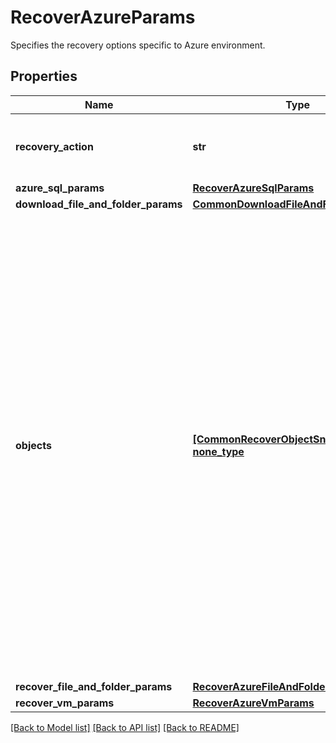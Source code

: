 # RecoverAzureParams

Specifies the recovery options specific to Azure environment.

## Properties
Name | Type | Description | Notes
------------ | ------------- | ------------- | -------------
**recovery_action** | **str** | Specifies the type of recover action to be performed. | 
**azure_sql_params** | [**RecoverAzureSqlParams**](RecoverAzureSqlParams.md) |  | [optional] 
**download_file_and_folder_params** | [**CommonDownloadFileAndFolderParams**](CommonDownloadFileAndFolderParams.md) |  | [optional] 
**objects** | [**[CommonRecoverObjectSnapshotParams], none_type**](CommonRecoverObjectSnapshotParams.md) | Specifies the list of recover Object parameters. This property is mandatory for all recovery action types except recover vms. While recovering VMs, a user can specify snapshots of VM&#39;s or a Protection Group Run details to recover all the VM&#39;s that are backed up by that Run. For recovering files, specifies the object contains the file to recover. | [optional] 
**recover_file_and_folder_params** | [**RecoverAzureFileAndFolderParams**](RecoverAzureFileAndFolderParams.md) |  | [optional] 
**recover_vm_params** | [**RecoverAzureVmParams**](RecoverAzureVmParams.md) |  | [optional] 

[[Back to Model list]](../README.md#documentation-for-models) [[Back to API list]](../README.md#documentation-for-api-endpoints) [[Back to README]](../README.md)


